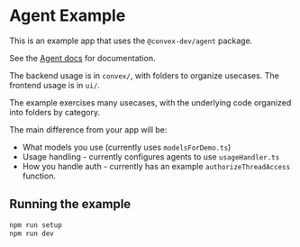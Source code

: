 # Agent Example

This is an example app that uses the `@convex-dev/agent` package.

See the [Agent docs](https://docs.convex.dev/agents) for documentation.

The backend usage is in `convex/`, with folders to organize usecases.
The frontend usage is in `ui/`.

The example exercises many usecases, with the underlying code organized
into folders by category.

The main difference from your app will be:

- What models you use (currently uses `modelsForDemo.ts`)
- Usage handling - currently configures agents to use `usageHandler.ts`
- How you handle auth - currently has an example `authorizeThreadAccess` function.

## Running the example

```bash
npm run setup
npm run dev
```
